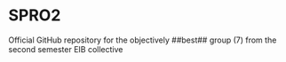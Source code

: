 # SPRO2
Official GitHub repository for the objectively  ##best## group (7) from the second semester EIB collective
